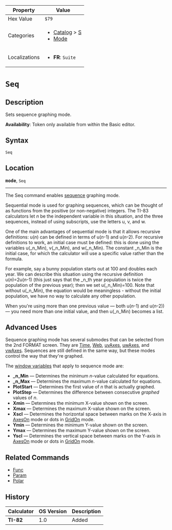 | Property      | Value |
|---------------|-------|
| Hex Value     | `$79`|
| Categories    | <ul><li>[Catalog](<../categories/Catalog.md>) > [S](<../categories/Catalog.md#S>)</li><li>[Mode](<../categories/Mode.md>)</li></ul> |
| Localizations | <ul><li><b>FR</b>: `Suite`</li></ul> |

# `Seq`

## Description
Sets sequence graphing mode.


<b>Availability</b>: Token only available from within the Basic editor.

## Syntax
`Seq`

## Location
<tt><kbd><b>mode</b></kbd></tt>, `Seq`
<hr>

The Seq command enables [sequence](graphing-mode#sequential) graphing mode.

Sequential mode is used for graphing sequences, which can be thought of as functions from the positive (or non-negative) integers. The TI-83 calculators let _n_ be the independent variable in this situation, and the three sequences, instead of using subscripts, use the letters u, v, and w.

One of the main advantages of sequential mode is that it allows recursive definitions: u(_n_) can be defined in terms of u(_n_-1) and u(_n_-2). For recursive definitions to work, an initial case must be defined: this is done using the variables u(_n_Min), v(_n_Min), and w(_n_Min). The constant _n_Min is the initial case, for which the calculator will use a specific value rather than the formula.

For example, say a bunny population starts out at 100 and doubles each year. We can describe this situation using the recursive definition u(_n_)=2u(_n_-1) (this just says that the _n_th year population is twice the population of the previous year); then we set u(_n_Min)=100. Note that without u(_n_Min), the equation would be meaningless - without the initial population, we have no way to calculate any other population.

When you're using more than one previous value — both u(_n_-1) and u(_n_-2)) — you need more than one initial value, and then u(_n_Min) becomes a list.

## Advanced Uses

Sequence graphing mode has several submodes that can be selected from the 2nd FORMAT screen. They are [Time](Time.md), [Web](Web.md), [uvAxes](uvAxes.md), [uwAxes](uwAxes.md), and [vwAxes](vwAxes.md). Sequences are still defined in the same way, but these modes control the way that they're graphed.

The [window variables](system-variables#window) that apply to sequence mode are:

*   **_n_Min** — Determines the minimum _n_-value calculated for equations.
*   **_n_Max** — Determines the maximum _n_-value calculated for equations.
*   **PlotStart** — Determines the first value of _n_ that is actually graphed.
*   **PlotStep** — Determines the difference between consecutive _graphed_ values of _n_.
*   **Xmin** — Determines the minimum X-value shown on the screen.
*   **Xmax** — Determines the maximum X-value shown on the screen.
*   **Xscl** — Determines the horizontal space between marks on the X-axis in [AxesOn](AxesOn.md) mode or dots in [GridOn](GridOn.md) mode.
*   **Ymin** — Determines the minimum Y-value shown on the screen.
*   **Ymax** — Determines the maximum Y-value shown on the screen.
*   **Yscl** — Determines the vertical space between marks on the Y-axis in [AxesOn](AxesOn.md) mode or dots in [GridOn](GridOn.md) mode.

## Related Commands

*   [Func](Func.md)
*   [Param](Param.md)
*   [Polar](Polar.md)

## History
| Calculator | OS Version | Description |
|------------|------------|-------------|
| <b>TI-82</b> | 1.0 | Added |



